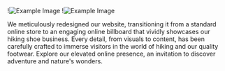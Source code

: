 !![Example Image](images/oldfigma.png)
!![Example Image](images/finalfigma.png)

We meticulously redesigned our website, transitioning it from a standard online store to an engaging online billboard that vividly showcases our hiking shoe business. Every detail, from visuals to content, has been carefully crafted to immerse visitors in the world of hiking and our quality footwear. Explore our elevated online presence, an invitation to discover adventure and nature's wonders.